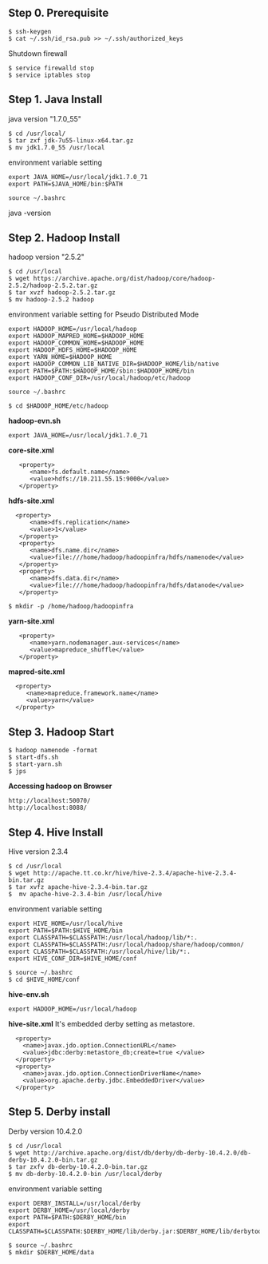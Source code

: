 ## Step 0. Prerequisite
```
$ ssh-keygen
$ cat ~/.ssh/id_rsa.pub >> ~/.ssh/authorized_keys
```
Shutdown firewall
```
$ service firewalld stop
$ service iptables stop
```

## Step 1. Java Install
java version "1.7.0_55"
```
$ cd /usr/local/
$ tar zxf jdk-7u55-linux-x64.tar.gz
$ mv jdk1.7.0_55 /usr/local
```
environment variable setting
```
export JAVA_HOME=/usr/local/jdk1.7.0_71
export PATH=$JAVA_HOME/bin:$PATH
```
```
source ~/.bashrc
```
java -version

## Step 2. Hadoop Install
hadoop version "2.5.2"
```
$ cd /usr/local
$ wget https://archive.apache.org/dist/hadoop/core/hadoop-2.5.2/hadoop-2.5.2.tar.gz
$ tar xvzf hadoop-2.5.2.tar.gz
$ mv hadoop-2.5.2 hadoop
```
environment variable setting for Pseudo Distributed Mode
```
export HADOOP_HOME=/usr/local/hadoop
export HADOOP_MAPRED_HOME=$HADOOP_HOME
export HADOOP_COMMON_HOME=$HADOOP_HOME
export HADOOP_HDFS_HOME=$HADOOP_HOME
export YARN_HOME=$HADOOP_HOME
export HADOOP_COMMON_LIB_NATIVE_DIR=$HADOOP_HOME/lib/native
export PATH=$PATH:$HADOOP_HOME/sbin:$HADOOP_HOME/bin
export HADOOP_CONF_DIR=/usr/local/hadoop/etc/hadoop
```
```
source ~/.bashrc
```
```
$ cd $HADOOP_HOME/etc/hadoop
```
**hadoop-evn.sh**
```
export JAVA_HOME=/usr/local/jdk1.7.0_71
```
**core-site.xml**
```
   <property>
      <name>fs.default.name</name>
      <value>hdfs://10.211.55.15:9000</value>
   </property>
```
**hdfs-site.xml**
```
  <property>
      <name>dfs.replication</name>
      <value>1</value>
   </property>
   <property>
      <name>dfs.name.dir</name>
      <value>file:///home/hadoop/hadoopinfra/hdfs/namenode</value>
   </property>
   <property>
      <name>dfs.data.dir</name>
      <value>file:///home/hadoop/hadoopinfra/hdfs/datanode</value>
   </property>
```
```
$ mkdir -p /home/hadoop/hadoopinfra
```

**yarn-site.xml**
```
   <property>
      <name>yarn.nodemanager.aux-services</name>
      <value>mapreduce_shuffle</value>
   </property>
 ```
 **mapred-site.xml**
 ```
   <property>
      <name>mapreduce.framework.name</name>
      <value>yarn</value>
   </property>
```
## Step 3. Hadoop Start

```
$ hadoop namenode -format
$ start-dfs.sh
$ start-yarn.sh
$ jps
```
**Accessing hadoop on Browser**
```
http://localhost:50070/
http://localhost:8088/
```
## Step 4. Hive Install
Hive version 2.3.4
```
$ cd /usr/local
$ wget http://apache.tt.co.kr/hive/hive-2.3.4/apache-hive-2.3.4-bin.tar.gz
$ tar xvfz apache-hive-2.3.4-bin.tar.gz
$  mv apache-hive-2.3.4-bin /usr/local/hive
```
environment variable setting
```
export HIVE_HOME=/usr/local/hive
export PATH=$PATH:$HIVE_HOME/bin
export CLASSPATH=$CLASSPATH:/usr/local/hadoop/lib/*:.
export CLASSPATH=$CLASSPATH:/usr/local/hadoop/share/hadoop/common/
export CLASSPATH=$CLASSPATH:/usr/local/hive/lib/*:.
export HIVE_CONF_DIR=$HIVE_HOME/conf
```
```
$ source ~/.bashrc
$ cd $HIVE_HOME/conf
```
**hive-env.sh**
```
export HADOOP_HOME=/usr/local/hadoop
```
**hive-site.xml**
It's embedded derby setting as metastore.
```
  <property>
    <name>javax.jdo.option.ConnectionURL</name>
    <value>jdbc:derby:metastore_db;create=true </value>
  </property>
  <property>
    <name>javax.jdo.option.ConnectionDriverName</name>
    <value>org.apache.derby.jdbc.EmbeddedDriver</value>
  </property>
```
## Step 5. Derby install
Derby version 10.4.2.0
```
$ cd /usr/local
$ wget http://archive.apache.org/dist/db/derby/db-derby-10.4.2.0/db-derby-10.4.2.0-bin.tar.gz
$ tar zxfv db-derby-10.4.2.0-bin.tar.gz
$ mv db-derby-10.4.2.0-bin /usr/local/derby
```
environment variable setting
```
export DERBY_INSTALL=/usr/local/derby
export DERBY_HOME=/usr/local/derby
export PATH=$PATH:$DERBY_HOME/bin
export CLASSPATH=$CLASSPATH:$DERBY_HOME/lib/derby.jar:$DERBY_HOME/lib/derbytools.jar
```
```
$ source ~/.bashrc
$ mkdir $DERBY_HOME/data
```
